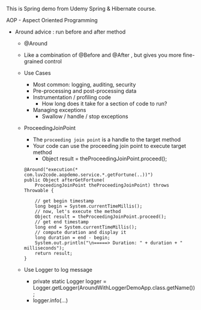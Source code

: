This is Spring demo from Udemy Spring & Hibernate course. 

AOP - Aspect Oriented Programming

- Around advice :  run before and after method
    - @Around
    - Like a combination of @Before and @After , but gives you more fine-grained control
    - Use Cases
        - Most common: logging, auditing, security
        - Pre-processing and post-processing data
        - Instrumentation / profiling code
            - How long does it take for a section of code to run?
        - Managing exceptions
            - Swallow / handle / stop exceptions
    - ProceedingJoinPoint
        - The `proceeding join point` is a handle to the target method
        - Your code can use the proceeding join point to execute target method
            - Object result = theProceedingJoinPoint.proceed();

        ```
        @Around("execution(* com.luv2code.aopdemo.service.*.getFortune(..))")
        public Object afterGetFortune(
            ProceedingJoinPoint theProceedingJoinPoint) throws Throwable {

            // get begin timestamp
            long begin = System.currentTimeMillis();
            // now, let's execute the method
            Object result = theProceedingJoinPoint.proceed();
            // get end timestamp
            long end = System.currentTimeMillis();
            // compute duration and display it
            long duration = end - begin;
            System.out.println("\n=====> Duration: " + duration + " milliseconds");
            return result;
        }
        ```
    - Use Logger to log message
        - private static Logger logger = Logger.getLogger(AroundWithLoggerDemoApp.class.getName());
        - logger.info(...)